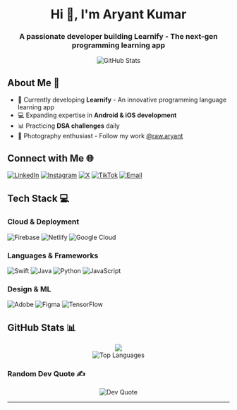 
<h1 align="center">Hi 👋, I'm Aryant Kumar</h1> 
<h3 align="center">A passionate developer building Learnify - The next-gen programming learning app</h3>

<div align="center">
  <img src="https://github-readme-stats.vercel.app/api?username=AryantKumar&theme=dark&hide_border=true&include_all_commits=true&count_private=false" alt="GitHub Stats" />
</div>

## About Me 💫

- 📱 Currently developing **Learnify** - An innovative programming language learning app
- 💻 Expanding expertise in **Android & iOS development**
- 📊 Practicing **DSA challenges** daily
- 📸 Photography enthusiast - Follow my work [@raw.aryant](https://instagram.com/raw.aryant)

## Connect with Me 🌐

<p align="left">
<a href="https://linkedin.com/in/aryant-kumar-dev" target="_blank"><img src="https://img.shields.io/badge/LinkedIn-%230077B5.svg?logo=linkedin&logoColor=white" alt="LinkedIn" /></a>
<a href="https://instagram.com/raw.aryant" target="_blank"><img src="https://img.shields.io/badge/Instagram-%23E4405F.svg?logo=Instagram&logoColor=white" alt="Instagram" /></a>
<a href="https://x.com/kumar_aryant" target="_blank"><img src="https://img.shields.io/badge/X-black.svg?logo=X&logoColor=white" alt="X" /></a>
<a href="https://tiktok.com/@kumar_aryant" target="_blank"><img src="https://img.shields.io/badge/TikTok-%23000000.svg?logo=TikTok&logoColor=white" alt="TikTok" /></a>
<a href="mailto:mynamearyant34@gmail.com"><img src="https://img.shields.io/badge/Email-D14836?logo=gmail&logoColor=white" alt="Email" /></a>
</p>

## Tech Stack 💻

### Cloud & Deployment
<p>
<img src="https://img.shields.io/badge/firebase-%23039BE5.svg?style=flat-square&logo=firebase" alt="Firebase" />
<img src="https://img.shields.io/badge/netlify-%23000000.svg?style=flat-square&logo=netlify&logoColor=#00C7B7" alt="Netlify" />
<img src="https://img.shields.io/badge/GoogleCloud-%234285F4.svg?style=flat-square&logo=google-cloud&logoColor=white" alt="Google Cloud" />
</p>

### Languages & Frameworks
<p>
<img src="https://img.shields.io/badge/swift-F54A2A?style=flat-square&logo=swift&logoColor=white" alt="Swift" />
<img src="https://img.shields.io/badge/java-%23ED8B00.svg?style=flat-square&logo=openjdk&logoColor=white" alt="Java" />
<img src="https://img.shields.io/badge/python-3670A0?style=flat-square&logo=python&logoColor=ffdd54" alt="Python" />
<img src="https://img.shields.io/badge/javascript-%23323330.svg?style=flat-square&logo=javascript&logoColor=%23F7DF1E" alt="JavaScript" />
</p>

### Design & ML
<p>
<img src="https://img.shields.io/badge/adobe-%23FF0000.svg?style=flat-square&logo=adobe&logoColor=white" alt="Adobe" />
<img src="https://img.shields.io/badge/figma-%23F24E1E.svg?style=flat-square&logo=figma&logoColor=white" alt="Figma" />
<img src="https://img.shields.io/badge/TensorFlow-%23FF6F00.svg?style=flat-square&logo=TensorFlow&logoColor=white" alt="TensorFlow" />
</p>

## GitHub Stats 📊

<div align="center">
  <img src="![image](https://github.com/user-attachments/assets/fd152f15-f27c-421a-bf17-a67007ea3714)
" />
</div>

<div align="center">
  <img src="https://github-readme-stats.vercel.app/api/top-langs/?username=AryantKumar&theme=dark&hide_border=true&include_all_commits=true&count_private=false&layout=compact" alt="Top Languages" />
</div>

### Random Dev Quote ✍️
<div align="center">
  <img src="https://quotes-github-readme.vercel.app/api?type=horizontal&theme=radical" alt="Dev Quote" />
</div>

---

